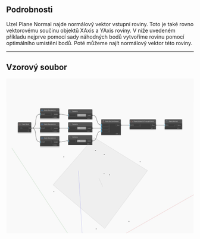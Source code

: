 ## Podrobnosti
Uzel Plane Normal najde normálový vektor vstupní roviny. Toto je také rovno vektorovému součinu objektů XAxis a YAxis roviny. V níže uvedeném příkladu nejprve pomocí sady náhodných bodů vytvoříme rovinu pomocí optimálního umístění bodů. Poté můžeme najít normálový vektor této roviny.
___
## Vzorový soubor

![Normal](./Autodesk.DesignScript.Geometry.Plane.Normal_img.jpg)

